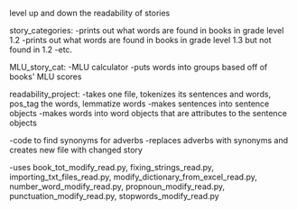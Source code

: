 level up and down the readability of stories

story_categories:
-prints out what words are found in books in grade level 1.2
-prints out what words are found in books in grade level 1.3 but not found in 1.2
-etc.

MLU_story_cat:
-MLU calculator
-puts words into groups based off of books' MLU scores

readability_project:
-takes one file, tokenizes its sentences and words, pos_tag the words, lemmatize words
-makes sentences into sentence objects
-makes words into word objects that are attributes to the sentence objects

-code to find synonyms for adverbs
-replaces adverbs with synonyms and creates new file with changed story

-uses book_tot_modify_read.py, fixing_strings_read.py, importing_txt_files_read.py, modify_dictionary_from_excel_read.py, number_word_modify_read.py, propnoun_modify_read.py, punctuation_modify_read.py, stopwords_modify_read.py
